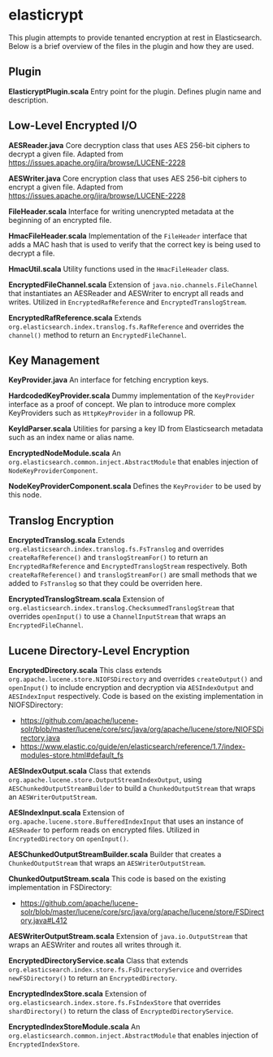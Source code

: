 # elasticrypt

This plugin attempts to provide tenanted encryption at rest in Elasticsearch. Below is a brief overview of the files in the plugin and how they are used.

## Plugin

**ElasticryptPlugin.scala**
Entry point for the plugin. Defines plugin name and description.


## Low-Level Encrypted I/O

**AESReader.java**
Core decryption class that uses AES 256-bit ciphers to decrypt a given file. Adapted from https://issues.apache.org/jira/browse/LUCENE-2228

**AESWriter.java**
Core encryption class that uses AES 256-bit ciphers to encrypt a given file. Adapted from https://issues.apache.org/jira/browse/LUCENE-2228

**FileHeader.scala**
Interface for writing unencrypted metadata at the beginning of an encrypted file.

**HmacFileHeader.scala**
Implementation of the `FileHeader` interface that adds a MAC hash that is used to verify that the correct key is being used to decrypt a file.

**HmacUtil.scala**
Utility functions used in the `HmacFileHeader` class.

**EncryptedFileChannel.scala**
Extension of `java.nio.channels.FileChannel` that instantiates an AESReader and AESWriter to encrypt all reads and writes. Utilized in `EncryptedRafReference` and `EncryptedTranslogStream`.

**EncryptedRafReference.scala**
Extends `org.elasticsearch.index.translog.fs.RafReference` and overrides the `channel()` method to return an `EncryptedFileChannel`.


## Key Management

**KeyProvider.java**
An interface for fetching encryption keys.

**HardcodedKeyProvider.scala**
Dummy implementation of the `KeyProvider` interface as a proof of concept. We plan to introduce more complex KeyProviders such as `HttpKeyProvider` in a followup PR.

**KeyIdParser.scala**
Utilities for parsing a key ID from Elasticsearch metadata such as an index name or alias name.

**EncryptedNodeModule.scala**
An `org.elasticsearch.common.inject.AbstractModule` that enables injection of `NodeKeyProviderComponent`.

**NodeKeyProviderComponent.scala**
Defines the `KeyProvider` to be used by this node.


## Translog Encryption

**EncryptedTranslog.scala**
Extends `org.elasticsearch.index.translog.fs.FsTranslog` and overrides `createRafReference()` and `translogStreamFor()` to return an `EncryptedRafReference` and `EncryptedTranslogStream` respectively. Both `createRafReference()` and `translogStreamFor()` are small methods that we added to `FsTranslog` so that they could be overriden here.

**EncryptedTranslogStream.scala**
Extension of `org.elasticsearch.index.translog.ChecksummedTranslogStream` that overrides `openInput()` to use a `ChannelInputStream` that wraps an  `EncryptedFileChannel`.


## Lucene Directory-Level Encryption

**EncryptedDirectory.scala**
This class extends `org.apache.lucene.store.NIOFSDirectory` and overrides `createOutput()` and `openInput()` to include encryption and decryption via `AESIndexOutput` and `AESIndexInput` respectively. Code is based on the existing implementation in NIOFSDirectory:
 - https://github.com/apache/lucene-solr/blob/master/lucene/core/src/java/org/apache/lucene/store/NIOFSDirectory.java
 - https://www.elastic.co/guide/en/elasticsearch/reference/1.7/index-modules-store.html#default_fs

 **AESIndexOutput.scala**
Class that extends `org.apache.lucene.store.OutputStreamIndexOutput`, using `AESChunkedOutputStreamBuilder` to build a `ChunkedOutputStream` that wraps an `AESWriterOutputStream`.

**AESIndexInput.scala**
Extension of `org.apache.lucene.store.BufferedIndexInput` that uses an instance of `AESReader` to perform reads on encrypted files. Utilized in `EncryptedDirectory` on `openInput()`.

**AESChunkedOutputStreamBuilder.scala**
Builder that creates a `ChunkedOutputStream` that wraps an `AESWriterOutputStream`.

**ChunkedOutputStream.scala**
This code is based on the existing implementation in FSDirectory:
 - https://github.com/apache/lucene-solr/blob/master/lucene/core/src/java/org/apache/lucene/store/FSDirectory.java#L412

**AESWriterOutputStream.scala**
Extension of `java.io.OutputStream` that wraps an AESWriter and routes all writes through it.

**EncryptedDirectoryService.scala**
Class that extends `org.elasticsearch.index.store.fs.FsDirectoryService` and overrides `newFSDirectory()` to return an `EncryptedDirectory`.

**EncryptedIndexStore.scala**
Extension of `org.elasticsearch.index.store.fs.FsIndexStore` that overrides `shardDirectory()` to return the class of `EncryptedDirectoryService`.

**EncryptedIndexStoreModule.scala**
An `org.elasticsearch.common.inject.AbstractModule` that enables injection of `EncryptedIndexStore`.


